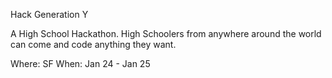 Hack Generation Y

A High School Hackathon. High Schoolers from anywhere around the world can come and code anything they want. 

Where: SF
When: Jan 24 - Jan 25

